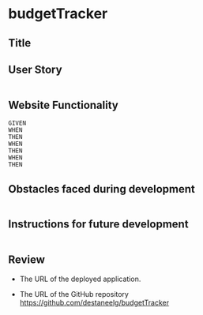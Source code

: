# budgetTracker
## Title

 

## User Story
```

```
## Website Functionality
```
GIVEN 
WHEN
THEN
WHEN
THEN 
WHEN
THEN
```
## Obstacles faced during development
```

```
## Instructions for future development
```

```
## Review
* The URL of the deployed application. 


* The URL of the GitHub repository
 https://github.com/destaneelg/budgetTracker

